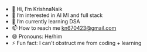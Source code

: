 - 👋 Hi, I’m KrishnaNaik
- 👀 I’m interested in AI Ml and full stack
- 🌱 I’m currently learning DSA 
- 📫 How to reach me kn670423@gmail.com
- 😄 Pronouns: He/him
- ⚡ Fun fact: I can't obstruct me from coding + learning

<!---
KrishnaNaik6/KrishnaNaik6 is a ✨ special ✨ repository because its `README.md` (this file) appears on your GitHub profile.
You can click the Preview link to take a look at your changes.
--->
